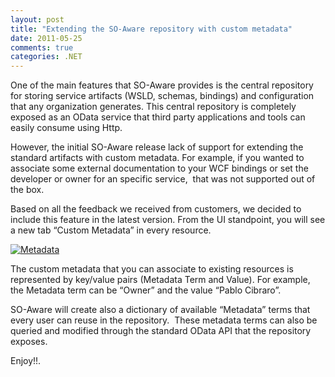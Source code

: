 ```yaml
---
layout: post
title: "Extending the SO-Aware repository with custom metadata"
date: 2011-05-25
comments: true
categories: .NET
---
```


One of the main features that SO-Aware provides is the central
repository for storing service artifacts (WSLD, schemas, bindings) and
configuration that any organization generates. This central repository
is completely exposed as an OData service that third party applications
and tools can easily consume using Http.

However, the initial SO-Aware release lack of support for extending the
standard artifacts with custom metadata. For example, if you wanted to
associate some external documentation to your WCF bindings or set the
developer or owner for an specific service,  that was not supported out
of the box.

Based on all the feedback we received from customers, we decided to
include this feature in the latest version. From the UI standpoint, you
will see a new tab “Custom Metadata” in every resource.

[![Metadata](http://weblogs.asp.net/blogs/cibrax/Metadata_thumb_3CBFAD4B.png "Metadata")](http://weblogs.asp.net/blogs/cibrax/Metadata_12A02530.png)     

The custom metadata that you can associate to existing resources is
represented by key/value pairs (Metadata Term and Value). For example,
the Metadata term can be “Owner” and the value “Pablo Cibraro”.

SO-Aware will create also a dictionary of available “Metadata” terms
that every user can reuse in the repository.  These metadata terms can
also be queried and modified through the standard OData API that the
repository exposes. 

Enjoy!!.

